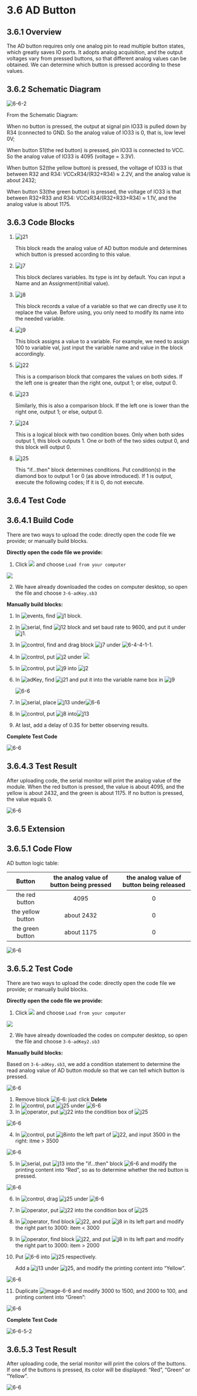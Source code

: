 # 3.6 AD Button

## 3.6.1 Overview

The AD button requires only one analog pin to read multiple button states, which greatly saves IO ports. It adopts analog acquisition, and the output voltages vary from pressed buttons, so that different analog values can be obtained. We can determine which button is pressed according to these values.

##  3.6.2 Schematic Diagram

![6-6-2](./media/6-6-2.png)

From the Schematic Diagram: 

When no button is pressed, the output at signal pin IO33 is pulled down by R34 (connected to GND. So the analog value of IO33 is 0, that is, low level 0V;

When button S1(the red button) is pressed, pin IO33 is connected to VCC. So the analog value of IO33 is 4095 (voltage = 3.3V).

When button S2(the yellow button) is pressed, the voltage of IO33 is that between R32 and R34: VCCxR34/(R32+R34) ≈ 2.2V, and the analog value is about 2432;

When button S3(the green button) is pressed, the voltage of IO33 is that between R32+R33 and R34: VCCxR34/(R32+R33+R34) ≈ 1.1V, and the analog value is about 1175.

## 3.6.3 Code Blocks

1. ![j21](./media/j21.png) 

   This block reads the analog value of AD button module and determines which button is pressed according to this value.

2. ![j7](./media/j7.png) 

   This block declares variables. Its type is int by default. You can input a Name and an Assignment(initial value).

3. ![j8](./media/j8.png) 

   This block records a value of a variable so that we can directly use it to replace the value. Before using, you only need to modify its name into the needed variable.

4. ![j9](./media/j9.png) 

   This block assigns a value to a variable. For example, we need to assign 100 to variable val, just input the variable name and value in the block accordingly. 

5. ![j22](./media/j22.png) 

   This is a comparison block that compares the values on both sides. If the left one is greater than the right one, output 1; or else, output 0.

6. ![j23](./media/j23.png) 

   Similarly, this is also a comparison block. If the left one is lower than the right one, output 1; or else, output 0.

7. ![j24](./media/j24.png) 

   This is a logical block with two condition boxes. Only when both sides output 1, this block outputs 1. One or both of the two sides output 0, and this block will output 0.

8. ![j25](./media/j25.png) 

   This "if...then" block determines conditions. Put condition(s) in the diamond box to output 1 or 0 (as above introduced). If 1 is output, execute the following codes; If it is 0, do not execute. 

## 3.6.4 Test Code

## 3.6.4.1 Build Code

There are two ways to upload the code: directly open the code file we provide; or manually build blocks.

**Directly open the code file we provide:**

1. Click ![](./media/j68.png) and choose `Load from your computer`

![](./media/j67.png)

2. We have already downloaded the codes on computer desktop, so open the file and choose `3-6-adKey.sb3`

**Manually build blocks:**

1. In ![events](./media/events.png), find ![j1](./media/j1.png) block.

2. In ![serial](./media/serial.png), find ![j12](./media/j12.png) block and set baud rate to 9600, and put it under ![j1](./media/j1.png).

3. In ![control](./media/variable.png), find and drag block ![j7](./media/j7.png) under ![6-4-4-1-1](./media/6-2-4-1-1.png).

4. In ![control](./media/control.png), put ![j2](./media/j2.png) under ![](./media/j7.png)

5. In ![control](./media/variable.png), put ![j9](./media/j9.png) into ![j2](./media/j2.png)

6. In ![adKey](./media/adKey.png), find ![j21](./media/j21.png) and put it into the variable name box in ![j9](./media/j9.png)

   ![6-6](./media/6-6-4-1-2.png)

7. In ![serial](./media/serial.png), place ![j13](./media/j13.png) under![6-6](./media/6-6-4-1-3.png)

8. In ![control](./media/variable.png), put ![j8](./media/j8.png) into![j13](./media/j13.png)

9. At last, add a delay of 0.3S for better observing results.

**Complete Test Code**

![6-6](./media/6-6-4-1-4.png)

## 3.6.4.3 Test Result

After uploading code, the serial monitor will print the analog value of the module. When the red button is pressed, the value is about 4095, and the yellow is about 2432, and the green is about 1175. If no button is pressed, the value equals 0.

![6-6](./media/6-6-4-2.png)

##  3.6.5 Extension

## 3.6.5.1 Code Flow

AD button logic table: 

|      Button       | the analog value of button being pressed | the analog value of button being released |
| :---------------: | :--------------------------------------: | :---------------------------------------: |
|  the red button   |                   4095                   |                     0                     |
| the yellow button |                about 2432                |                     0                     |
| the green button  |                about 1175                |                     0                     |

![6-6](./media/6-6-5-1.png)

## 3.6.5.2 Test Code

There are two ways to upload the code: directly open the code file we provide; or manually build blocks.

**Directly open the code file we provide:**

1. Click ![](./media/j68.png) and choose `Load from your computer`

![](./media/j67.png)

2. We have already downloaded the codes on computer desktop, so open the file and choose `3-6-adKey2.sb3`

**Manually build blocks:**

Based on `3-6-adKey.sb3`, we add a condition statement to determine the read analog value of AD button module so that we can tell which button is pressed.

![6-6](./media/6-6-4-1-4.png)

1. Remove block ![6-6](./media/6-6-5-2-1.png): just click **Delete**
2. In ![control](./media/control.png), put ![j25](./media/j25.png) under ![6-6](./media/6-6-5-2-9.png)
3. In ![operator](./media/operator.png), put ![j22](./media/j22.png) into the condition box of ![j25](./media/j25.png)

![6-6](./media/6-6-5-2-2.png)

4. In ![control](./media/variable.png), put ![j8](./media/j8.png)into the left part of ![j22](./media/j22.png), and input 3500 in the right: itme > 3500

![6-6](./media/6-6-5-2-3.png)

5. In ![serial](./media/serial.png), put ![j13](./media/j13.png) into the "if...then" block ![6-6](./media/6-6-5-2-3.png) and modify the printing content into “Red”, so as to determine whether the red button is pressed.

![6-6](./media/6-6-5-2-4.png)

6. In ![control](./media/control.png), drag ![j25](./media/j25.png) under ![6-6](./media/6-6-5-2-4.png)

7. In ![operator](./media/operator.png), put ![j22](./media/j24.png) into the condition box of ![j25](./media/j25.png)

8. In ![operator](./media/operator.png), find block ![j22](./media/j23.png), and put ![j8](./media/j8.png) in its left part and modify the right part to 3000:  item < 3000

9. In ![operator](./media/operator.png), find block ![j22](./media/j22.png), and put ![j8](./media/j8.png) in its left part and modify the right part to 3000:  item > 2000

10. Put ![6-6](./media/6-6-5-2-5.png) into ![j25](./media/j24.png) respectively. 

    Add a ![j13](./media/j13.png) under ![j25](./media/j25.png), and modify the printing content into “Yellow”.

![6-6](./media/6-6-5-2-6.png)

11. Duplicate ![image-6-6](./media/6-6-5-2-7.png) and modify 3000 to 1500, and 2000 to 100, and printing content into “Green”: 

![6-6](./media/6-6-5-2-8.png)

**Complete Test Code**

![6-6-5-2](./media/6-6-5-2.png)



## 3.6.5.3 Test Result

After uploading code, the serial monitor will print the colors of the buttons. If one of the buttons is pressed, its color will be displayed: “Red”, “Green” or “Yellow”.

![6-6](./media/6-6-5-3.png)